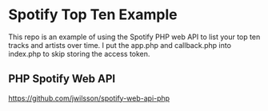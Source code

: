 # Spotify Top Ten Example

This repo is an example of using the Spotify PHP web API to list your top ten tracks and artists over time.
I put the app.php and callback.php into index.php to skip storing the access token.

## PHP Spotify Web API
https://github.com/jwilsson/spotify-web-api-php


